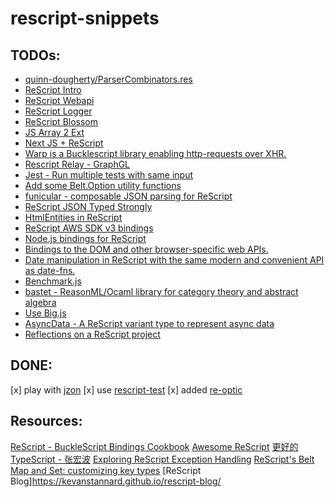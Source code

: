 # rescript-snippets

## TODOs:
* [quinn-dougherty/ParserCombinators.res](https://gist.github.com/quinn-dougherty/70d5b278bbfc2d8402ff28fa3af4a746)
* [ReScript Intro](https://github.com/mellson/rescript-intro)
* [ReScript Webapi](https://github.com/tinymce/rescript-webapi)
* [ReScript Logger](https://github.com/shakacode/rescript-logger)
* [ReScript Blossom](https://github.com/johnridesabike/rescript-blossom)
* [JS Array 2 Ext](https://github.com/nyinyithann/rescript-js-array2-extension)
* [Next JS + ReScript](https://github.com/ryyppy/rescript-nextjs-template)
* [Warp is a Bucklescript library enabling http-requests over XHR.](https://github.com/eWert-Online/warp)
* [Rescript Relay - GraphGL](https://rescript-relay-documentation.vercel.app)
* [Jest - Run multiple tests with same input](https://forum.rescript-lang.org/t/unit-testing-with-jest/2323/11)
* [Add some Belt.Option utility functions](https://forum.rescript-lang.org/t/add-some-belt-option-utility-functions/2437)
* [funicular - composable JSON parsing for ReScript](https://github.com/chris-armstrong/funicular)
* [ReScript JSON Typed Strongly](https://fullsteak.dev/posts/rescript-json-typed-strongly)
* [HtmlEntities in ReScript](https://github.com/johnridesabike/coronate/blob/master/src/HtmlEntities.res)
* [ReScript AWS SDK v3 bindings](https://github.com/chris-armstrong/rescript-aws-sdk-v3-wrapper)
* [Node.js bindings for ReScript](https://github.55860.com/TheSpyder/rescript-nodejs)
* [Bindings to the DOM and other browser-specific web APIs.](https://github.55860.com/tinymce/rescript-webapi)
* [Date manipulation in ReScript with the same modern and convenient API as date-fns.](https://github.com/mobily/rescript-date)
* [Benchmark.js](https://github.com/austindd/rescript-benchmarkjs)
* [bastet - ReasonML/Ocaml library for category theory and abstract algebra](https://risto-stevcev.github.io/bastet/bastet/index.html#monoidal-categories)
* [Use Big.js](https://github.com/greyblake/from-typescript-to-rescript/blob/master/rescript/src/bindings/Big.res)
* [AsyncData - A ReScript variant type to represent async data](https://github.com/bloodyowl/rescript-asyncdata)
* [Reflections on a ReScript project](https://forum.rescript-lang.org/t/reflections-on-a-rescript-project/3021)

## DONE:
[x] play with [jzon](https://github.com/nkrkv/jzon)
[x] use [rescript-test](https://github.com/bloodyowl/rescript-test)
[x] added [re-optic](https://github.com/scoville/re-optic)

## Resources:
[ReScript - BuckleScript Bindings Cookbook](https://github.com/yawaramin/bucklescript-bindings-cookbook/blob/master/ReScript.md)
[Awesome ReScript](https://github.com/fhammerschmidt/awesome-rescript)
[更好的TypeScript - 张宏波](https://www.zhihu.com/column/c_96822072)
[Exploring ReScript Exception Handling](https://dev.to/kevanstannard/exploring-rescript-exception-handling-57o3)
[ReScript's Belt Map and Set: customizing key types](https://dev.to/johnridesabike/bucklescript-belt-s-map-and-set-customizing-key-types-2cel)
[ReScript Blog]https://kevanstannard.github.io/rescript-blog/
